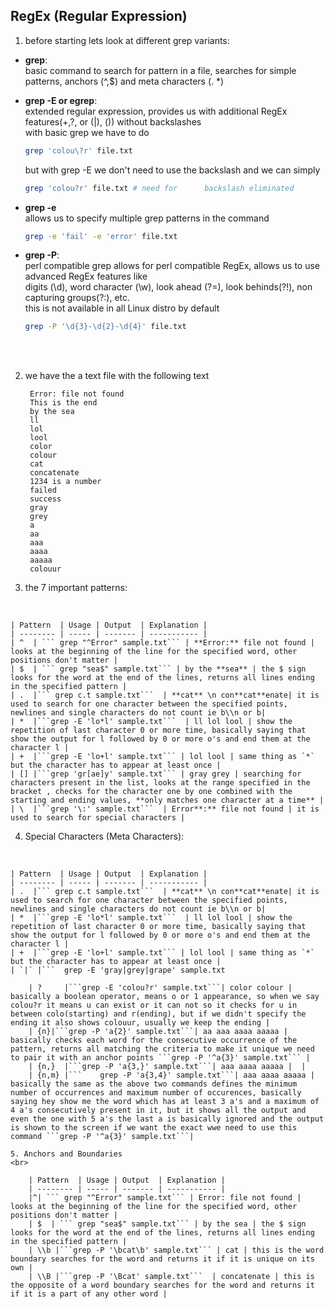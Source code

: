 ## RegEx (Regular Expression)

1. before starting lets look at different grep variants:

- **grep**: \
basic command to search for pattern in a file, searches for simple patterns, anchors (^,$) and meta characters (. *)

- **grep -E or egrep**: \
extended regular expression, provides us with additional RegEx features(+,?, or (|), ()) without backslashes \
with basic grep we have to do 
		
	```bash
	grep 'colou\?r' file.txt
	```

	but with grep -E we don't need to use the backslash and we can simply

	```bash
	grep 'colou?r' file.txt # need for 		backslash eliminated
	```

-  **grep -e** \
allows us to specify multiple grep patterns in the command

	```bash
	grep -e 'fail' -e 'error' file.txt
	```

- **grep -P**: \
perl compatible grep allows for perl compatible RegEx, allows us to use advanced RegEx features like \
digits (\d), word character (\w), look ahead (?=), look behinds(?!), non capturing groups(?:), etc. \
this is not available in all Linux distro by default 

	```bash
	grep -P '\d{3}-\d{2}-\d{4}' file.txt
	```

<br>
<br>

2. we have the a text file with the following text
	
		Error: file not found
		This is the end
		by the sea
		ll
		lol
		lool
		color
		colour
		cat
		concatenate
		1234 is a number
		failed
		success
		gray
		grey
		a
		aa
		aaa
		aaaa
		aaaaa
		colouur

3. the 7 important patterns:
<br>

	| Pattern  | Usage | Output  | Explanation |
	| -------- | ----- | ------- | ----------- |
	| ^  | ``` grep "^Error" sample.txt``` | **Error:** file not found | looks at the beginning of the line for the specified word, other positions don't matter |
	| $  | ``` grep "sea$" sample.txt``` | by the **sea** | the $ sign looks for the word at the end of the lines, returns all lines ending in the specified pattern |
	| .  |``` grep c.t sample.txt```  | **cat** \n con**cat**enate| it is used to search for one character between the specified points, newlines and single characters do not count ie b\\n or b|
	| *  |```grep -E 'lo*l' sample.txt```  | ll lol lool | show the repetition of last character 0 or more time, basically saying that show the output for l followed by 0 or more o's and end them at the character l |
	| +  |```grep -E 'lo+l' sample.txt``` | lol lool | same thing as `*` but the character has to appear at least once |
	| [] |```grep 'gr[ae]y' sample.txt``` | gray grey | searching for characters present in the list, looks at the range specified in the bracket , checks for the character one by one combined with the starting and ending values, **only matches one character at a time** |
	| \  |```grep '\:' sample.txt```  | Error**:** file not found | it is used to search for special characters |

4. Special Characters (Meta Characters):
<br>

	| Pattern  | Usage | Output  | Explanation |
	| -------- | ----- | ------- | ----------- |
	| .  |``` grep c.t sample.txt```  | **cat** \n con**cat**enate| it is used to search for one character between the specified points, newlines and single characters do not count ie b\\n or b|
	| *  |```grep -E 'lo*l' sample.txt```  | ll lol lool | show the repetition of last character 0 or more time, basically saying that show the output for l followed by 0 or more o's and end them at the character l |
	| +  |```grep -E 'lo+l' sample.txt``` | lol lool | same thing as `*` but the character has to appear at least once |
	| `|` |```	grep -E 'gray|grey|grape' sample.txt
```| gray grey | basically an or operator shows the output that matches |
	| ?     |```grep -E 'colou?r' sample.txt```| color colour | basically a boolean operator, means o or 1 appearance, so when we say colou?r it means u can exist or it can not so it checks for u in between colo(starting) and r(ending), but if we didn't specify the ending it also shows colouur, usually we keep the ending |
	| {n}|```grep -P 'a{2}' sample.txt```| aa aaa aaaa aaaaa | basically checks each word for the consecutive occurrence of the pattern, returns all matching the criteria to make it unique we need to pair it with an anchor points ```grep -P '^a{3}' sample.txt``` | 
	| {n,}  |```grep -P 'a{3,}' sample.txt```| aaa aaaa aaaaa |  |
	| {n,m} |```	grep -P 'a{3,4}' sample.txt```| aaa aaaa aaaaa | basically the same as the above two commands defines the minimum number of occurrences and maximum number of occurences, basically saying hey show me the word which has at least 3 a's and a maximum of 4 a's consecutively present in it, but it shows all the output and even the one with 5 a's the last a is basically ignored and the output is shown to the screen if we want the exact wwe need to use this command ```grep -P '^a{3}' sample.txt```|

5. Anchors and Boundaries
<br>

	| Pattern  | Usage | Output  | Explanation |
	| -------- | ----- | ------- | ----------- |
	|^| ``` grep "^Error" sample.txt``` | Error: file not found | looks at the beginning of the line for the specified word, other positions don't matter |
	| $  | ``` grep "sea$" sample.txt``` | by the sea | the $ sign looks for the word at the end of the lines, returns all lines ending in the specified pattern |
	| \\b |```grep -P '\bcat\b' sample.txt``` | cat | this is the word boundary searches for the word and returns it if it is unique on its own |
	| \\B |```grep -P '\Bcat' sample.txt```  | concatenate | this is the opposite of a word boundary searches for the word and returns it if it is a part of any other word |

